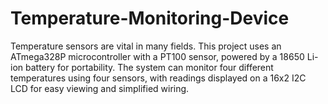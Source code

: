 # Temperature-Monitoring-Device
Temperature sensors are vital in many fields. This project uses an ATmega328P microcontroller with a PT100 sensor, powered by a 18650 Li-ion battery for portability. The system can monitor four different temperatures using four sensors, with readings displayed on a 16x2 I2C LCD for easy viewing and simplified wiring.
